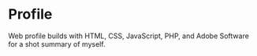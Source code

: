 # Profile
Web profile builds with HTML, CSS, JavaScript, PHP, and Adobe Software for a shot summary of myself.
